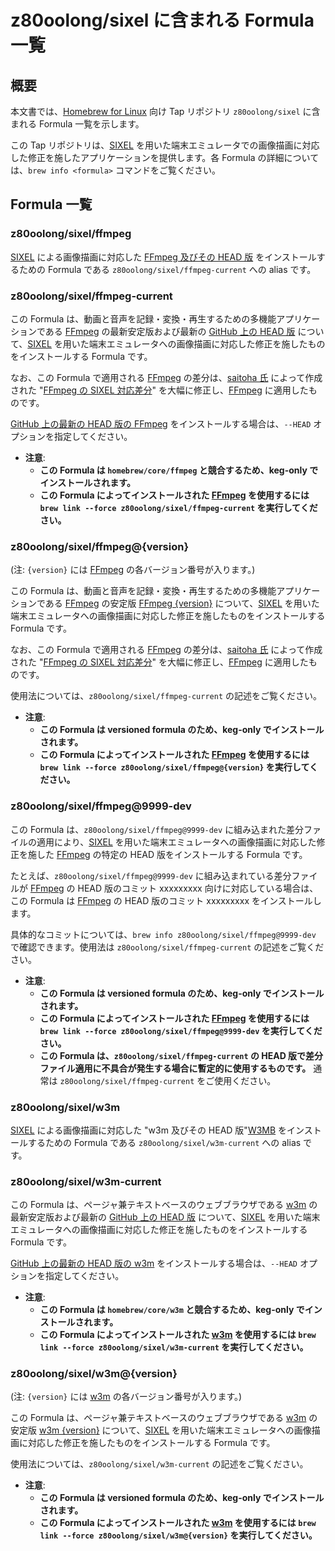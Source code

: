 # z80oolong/sixel に含まれる Formula 一覧

## 概要

本文書では、[Homebrew for Linux][BREW] 向け Tap リポジトリ ```z80oolong/sixel``` に含まれる Formula 一覧を示します。

この Tap リポジトリは、[SIXEL][SIXL] を用いた端末エミュレータでの画像描画に対応した修正を施したアプリケーションを提供します。各 Formula の詳細については、```brew info <formula>``` コマンドをご覧ください。

## Formula 一覧

### z80oolong/sixel/ffmpeg

[SIXEL][SIXL] による画像描画に対応した [FFmpeg 及びその HEAD 版][FMPG] をインストールするための Formula である ```z80oolong/sixel/ffmpeg-current``` への alias です。

### z80oolong/sixel/ffmpeg-current

この Formula は、動画と音声を記録・変換・再生するための多機能アプリケーションである [FFmpeg][FMPG] の最新安定版および最新の [GitHub 上の HEAD 版][MPGG] について、[SIXEL][SIXL] を用いた端末エミュレータへの画像描画に対応した修正を施したものをインストールする Formula です。

なお、この Formula で適用される [FFmpeg][FMPG] の差分は、[saitoha 氏][SAIT] によって作成された "[FFmpeg の SIXEL 対応差分][SITF]" を大幅に修正し、[FFmpeg][FMPG] に適用したものです。

[GitHub 上の最新の HEAD 版の FFmpeg][MPGG] をインストールする場合は、```--HEAD``` オプションを指定してください。

- **注意**:
  - **この Formula は ```homebrew/core/ffmpeg``` と競合するため、keg-only でインストールされます。**
  - **この Formula によってインストールされた [FFmpeg][FMPG] を使用するには ```brew link --force z80oolong/sixel/ffmpeg-current``` を実行してください。**

### z80oolong/sixel/ffmpeg@{version}

(注: ```{version}``` には [FFmpeg][FMPG] の各バージョン番号が入ります。)

この Formula は、動画と音声を記録・変換・再生するための多機能アプリケーションである [FFmpeg][FMPG] の安定版 [FFmpeg {version}][FMPG] について、[SIXEL][SIXL] を用いた端末エミュレータへの画像描画に対応した修正を施したものをインストールする Formula です。

なお、この Formula で適用される [FFmpeg][FMPG] の差分は、[saitoha 氏][SAIT] によって作成された "[FFmpeg の SIXEL 対応差分][SITF]" を大幅に修正し、[FFmpeg][FMPG] に適用したものです。

使用法については、```z80oolong/sixel/ffmpeg-current``` の記述をご覧ください。

- **注意**:
  - **この Formula は versioned formula のため、keg-only でインストールされます。**
  - **この Formula によってインストールされた [FFmpeg][FMPG] を使用するには ```brew link --force z80oolong/sixel/ffmpeg@{version}``` を実行してください。**

### z80oolong/sixel/ffmpeg@9999-dev

この Formula は、```z80oolong/sixel/ffmpeg@9999-dev``` に組み込まれた差分ファイルの適用により、[SIXEL][SIXL] を用いた端末エミュレータへの画像描画に対応した修正を施した [FFmpeg][FMPG] の特定の HEAD 版をインストールする Formula です。

たとえば、```z80oolong/sixel/ffmpeg@9999-dev``` に組み込まれている差分ファイルが [FFmpeg][FMPG] の HEAD 版のコミット xxxxxxxxx 向けに対応している場合は、この Formula は [FFmpeg][FMPG] の HEAD 版のコミット xxxxxxxxx をインストールします。

具体的なコミットについては、```brew info z80oolong/sixel/ffmpeg@9999-dev``` で確認できます。使用法は ```z80oolong/sixel/ffmpeg-current``` の記述をご覧ください。

- **注意**:
  - **この Formula は versioned formula のため、keg-only でインストールされます。**
  - **この Formula によってインストールされた [FFmpeg][FMPG] を使用するには ```brew link --force z80oolong/sixel/ffmpeg@9999-dev``` を実行してください。**
  - **この Formula は、```z80oolong/sixel/ffmpeg-current``` の HEAD 版で差分ファイル適用に不具合が発生する場合に暫定的に使用するものです。** 通常は ```z80oolong/sixel/ffmpeg-current``` をご使用ください。

### z80oolong/sixel/w3m

[SIXEL][SIXL] による画像描画に対応した "w3m 及びその HEAD 版"[W3MB] をインストールするための Formula である ```z80oolong/sixel/w3m-current``` への alias です。

### z80oolong/sixel/w3m-current

この Formula は、ページャ兼テキストベースのウェブブラウザである [w3m][W3MB] の最新安定版および最新の [GitHub 上の HEAD 版][W3MG] について、[SIXEL][SIXL] を用いた端末エミュレータへの画像描画に対応した修正を施したものをインストールする Formula です。

[GitHub 上の最新の HEAD 版の w3m][W3MG] をインストールする場合は、```--HEAD``` オプションを指定してください。

- **注意**:
  - **この Formula は ```homebrew/core/w3m``` と競合するため、keg-only でインストールされます。**
  - **この Formula によってインストールされた [w3m][W3MB] を使用するには ```brew link --force z80oolong/sixel/w3m-current``` を実行してください。**

### z80oolong/sixel/w3m@{version}

(注: ```{version}``` には [w3m][W3MB] の各バージョン番号が入ります。)

この Formula は、ページャ兼テキストベースのウェブブラウザである [w3m][W3MB] の安定版 [w3m {version}][W3MB] について、[SIXEL][SIXL] を用いた端末エミュレータへの画像描画に対応した修正を施したものをインストールする Formula です。

使用法については、```z80oolong/sixel/w3m-current``` の記述をご覧ください。

- **注意**:
  - **この Formula は versioned formula のため、keg-only でインストールされます。**
  - **この Formula によってインストールされた [w3m][W3MB] を使用するには ```brew link --force z80oolong/sixel/w3m@{version}``` を実行してください。**

<!-- 外部リンク一覧 -->

[BREW]: https://linuxbrew.sh/  
[SIXL]: https://saitoha.github.io/libsixel/  
[FMPG]: https://www.ffmpeg.org/  
[SAIT]: https://github.com/saitoha/  
[SITF]: https://github.com/saitoha/FFmpeg-SIXEL/tree/sixel  
[MPGG]: https://github.com/FFmpeg/FFmpeg  
[W3MB]: https://w3m.sourceforge.net/  
[W3MG]: https://github.com/tats/w3m
